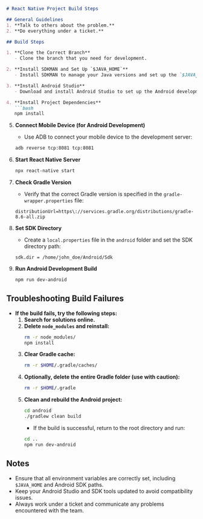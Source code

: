 
```markdown
# React Native Project Build Steps

## General Guidelines
1. **Talk to others about the problem.**
2. **Do everything under a ticket.**

## Build Steps

1. **Clone the Correct Branch**
   - Clone the branch that you need for development.

2. **Install SDKMAN and Set Up `$JAVA_HOME`**
   - Install SDKMAN to manage your Java versions and set up the `$JAVA_HOME` environment variable.

3. **Install Android Studio**
   - Download and install Android Studio to set up the Android development environment.

4. **Install Project Dependencies**
   ```bash
   npm install
   ```

5. **Connect Mobile Device (for Android Development)**
   - Use ADB to connect your mobile device to the development server:
   ```bash
   adb reverse tcp:8081 tcp:8081
   ```

6. **Start React Native Server**
   ```bash
   npx react-native start
   ```

7. **Check Gradle Version**
   - Verify that the correct Gradle version is specified in the `gradle-wrapper.properties` file:
   ```properties
   distributionUrl=https\://services.gradle.org/distributions/gradle-8.6-all.zip
   ```

8. **Set SDK Directory**
   - Create a `local.properties` file in the `android` folder and set the SDK directory path:
   ```properties
   sdk.dir = /home/john_doe/Android/Sdk
   ```

9. **Run Android Development Build**
   ```bash
   npm run dev-android
   ```

## Troubleshooting Build Failures

- **If the build fails, try the following steps:**
  1. **Search for solutions online.**
  2. **Delete `node_modules` and reinstall:**
     ```bash
     rm -r node_modules/
     npm install
     ```
  3. **Clear Gradle cache:**
     ```bash
     rm -r $HOME/.gradle/caches/
     ```
  4. **Optionally, delete the entire Gradle folder (use with caution):**
     ```bash
     rm -r $HOME/.gradle
     ```
  5. **Clean and rebuild the Android project:**
     ```bash
     cd android
     ./gradlew clean build
     ```
     - If the build is successful, return to the root directory and run:
     ```bash
     cd ..
     npm run dev-android
     ```

## Notes
- Ensure that all environment variables are correctly set, including `$JAVA_HOME` and Android SDK paths.
- Keep your Android Studio and SDK tools updated to avoid compatibility issues.
- Always work under a ticket and communicate any problems encountered with the team.
